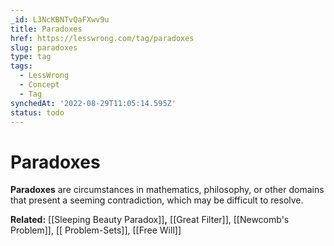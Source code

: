 ```yaml
---
_id: L3NcKBNTvQaFXwv9u
title: Paradoxes
href: https://lesswrong.com/tag/paradoxes
slug: paradoxes
type: tag
tags:
  - LessWrong
  - Concept
  - Tag
synchedAt: '2022-08-29T11:05:14.595Z'
status: todo
---
```


# Paradoxes

**Paradoxes** are circumstances in mathematics, philosophy, or other domains that present a seeming contradiction, which may be difficult to resolve.

**Related:** [[Sleeping Beauty Paradox]]**,** [[Great Filter]], [[Newcomb's Problem]], [[ Problem-Sets]], [[Free Will]]
